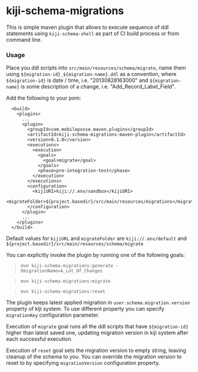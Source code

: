 kiji-schema-migrations
======================

This is simple maven plugin that allows to execute sequence of ddl statements using `kiji-schema-shell`
as part of CI build process or from command line.

### Usage
Place you ddl scripts into `src/main/resources/schema/migrate`, name them using `${migration-id}_${migration-name}.ddl`
as a convention, where `${migration-id}` is date / time, i.e. "20130828163000"
and `${migration-name}` is some description of a change, i.e. "Add_Record_Label_Field".

Add the following to your pom:

      <build>
        <plugins>
          ...
          <plugin>
            <groupId>com.mobileposse.maven.plugins</groupId>
            <artifactId>kiji-schema-migrations-maven-plugin</artifactId>
            <version>0.1.0</version>
            <executions>
              <execution>
                <goals>
                  <goal>migrate</goal>
                </goals>
                <phase>pre-integration-test</phase>
              </execution>
            </executions>
            <configuration>
              <kijiURI>kiji://.env/sandbox</kijiURI>
              <migrateFolder>${project.basedir}/src/main/resources/migrations</migrateFolder>
            </configuration>
          </plugin>
          ...
        </plugins>
      </build>

Default values for `kijiURL` and `migrateFolder` are `kiji://.env/default` and `${project.basedir}/src/main/resources/schema/migrate`

You can explicitly invoke the plugin by running one of the following goals:

> `mvn kiji-schema-migrations:generate -DmigrationName=A_Lot_Of_Changes`


> `mvn kiji-schema-migrations:migrate`


> `mvn kiji-schema-migrations:reset`

The plugin keeps latest applied migration in `user.schema.migration.version` property of kiji system.
To use different property you can specify `migrationKey` configuration parameter.

Execution of `migrate` goal runs all the ddl scripts that have `${migration-id}` higher than latest saved one,
updating migration version in kiji system after each successful execution.

Execution of `reset` goal sets the migration version to empty string, leaving cleanup of the schema to you.
You can override the migration version to reset to by specifying `migrationVersion` configuration property.

